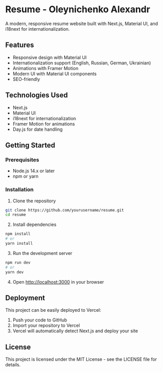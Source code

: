 # Resume - Oleynichenko Alexandr

A modern, responsive resume website built with Next.js, Material UI, and i18next for internationalization.

## Features

- Responsive design with Material UI
- Internationalization support (English, Russian, German, Ukrainian)
- Animations with Framer Motion
- Modern UI with Material UI components
- SEO-friendly

## Technologies Used

- Next.js
- Material UI
- i18next for internationalization
- Framer Motion for animations
- Day.js for date handling

## Getting Started

### Prerequisites

- Node.js 14.x or later
- npm or yarn

### Installation

1. Clone the repository

```bash
git clone https://github.com/yourusername/resume.git
cd resume
```

2. Install dependencies

```bash
npm install
# or
yarn install
```

3. Run the development server

```bash
npm run dev
# or
yarn dev
```

4. Open [http://localhost:3000](http://localhost:3000) in your browser

## Deployment

This project can be easily deployed to Vercel:

1. Push your code to GitHub
2. Import your repository to Vercel
3. Vercel will automatically detect Next.js and deploy your site

## License

This project is licensed under the MIT License - see the LICENSE file for details.
